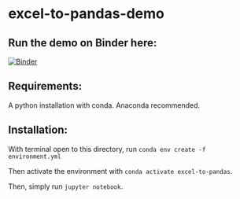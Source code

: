# excel-to-pandas-demo

## Run the demo on Binder here:
[![Binder](https://mybinder.org/badge_logo.svg)](https://mybinder.org/v2/gh/mcullan/excel-to-pandas-demo/master)


## Requirements:
A python installation with conda. Anaconda recommended.

## Installation:
With terminal open to this directory, run
`conda env create -f environment.yml`

Then activate the environment with
`conda activate excel-to-pandas`.

Then, simply run `jupyter notebook`.

